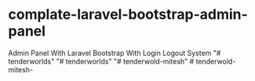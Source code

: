 # complate-laravel-bootstrap-admin-panel
Admin Panel With Laravel Bootstrap With Login Logout System
"# tenderworlds" 
"# tenderworlds" 
"# tenderwold-mitesh" 
#   t e n d e r w o l d - m i t e s h -  
 